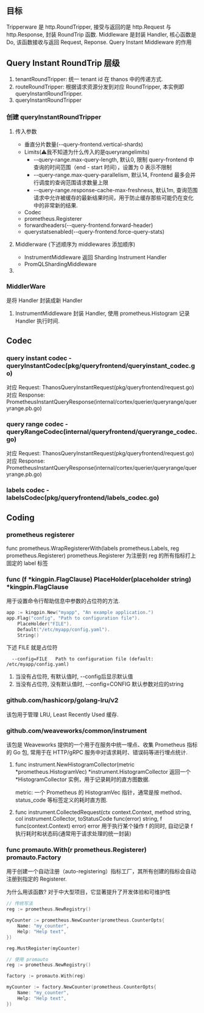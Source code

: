## 目标
Tripperware 是 http.RoundTripper, 接受与返回的是 http.Request 与 http.Response, 封装 RoundTrip 函数.
Middleware 是封装 Handler, 核心函数是 Do, 该函数接收与返回 Request, Reponse.
Query Instant Middleware 的作用

## Query Instant RoundTrip 层级
1. tenantRoundTripper: 统一 tenant id 在 thanos 中的传递方式.
2. routeRoundTripper: 根据请求资源分发到对应 RoundTripper, 本实例即 queryInstantRoundTripper.
3. queryInstantRoundTripper


### 创建 queryInstantRoundTripper
1. 传入参数
   - 垂直分片数量(--query-frontend.vertical-shards)
   - Limits(⚠️我不知道为什么传入的是queryrangelimits)
     - --query-range.max-query-length, 默认0, 限制 query-frontend 中查询的时间范围（end - start 时间），设置为 0 表示不限制
     - --query-range.max-query-parallelism, 默认14, Frontend 最多会并行调度的查询范围请求数量上限
     - --query-range.response-cache-max-freshness, 默认1m, 查询范围请求中允许被缓存的最新结果时间，用于防止缓存那些可能仍在变化中的非常新的结果.
   - Codec
   - prometheus.Registerer
   - forwardheaders(--query-frontend.forward-header)
   - querystatsenabled(--query-frontend.force-query-stats)

2. Middlerware (下述顺序为 middlewares 添加顺序)
   - InstrumentMiddleware 返回 Sharding Instrument Handler
   - PromQLShardingMiddleware
3. 

### MiddlerWare
是将 Handler 封装成新 Handler
1. InstrumentMiddleware 封装 Handler, 使用 prometheus.Histogram 记录 Handler 执行时间.

## Codec
### query instant codec - queryInstantCodec(pkg/queryfrontend/queryinstant_codec.go)
对应 Request: ThanosQueryInstantRequest(pkg/queryfrontend/request.go)
对应 Response: PrometheusInstantQueryResponse(internal/cortex/querier/queryrange/queryrange.pb.go)

### query range codec - queryRangeCodec(internal/queryfrontend/queryrange_codec.go)
对应 Request: ThanosQueryInstantRequest(pkg/queryfrontend/request.go)
对应 Response: PrometheusInstantQueryResponse(internal/cortex/querier/queryrange/queryrange.pb.go)

### labels codec - labelsCodec(pkg/queryfrontend/labels_codec.go)


## Coding
### prometheus registerer
func prometheus.WrapRegistererWith(labels prometheus.Labels, reg prometheus.Registerer) prometheus.Registerer
为注册到 reg 的所有指标打上固定的 label 标签

### func (f *kingpin.FlagClause) PlaceHolder(placeholder string) *kingpin.FlagClause
用于设置命令行帮助信息中参数的占位符的方法.
```go
app := kingpin.New("myapp", "An example application.")
app.Flag("config", "Path to configuration file").
    PlaceHolder("FILE").
    Default("/etc/myapp/config.yaml").
    String()
```

下述 FILE 就是占位符
```arduion
  --config=FILE   Path to configuration file (default: /etc/myapp/config.yaml)
```

1. 当没有占位符, 有默认值时, --config后显示默认值
2. 当没有占位符, 没有默认值时, --config=CONFIG 默认参数对应的string


### github.com/hashicorp/golang-lru/v2
该包用于管理 LRU, Least Recently Used 缓存.

### github.com/weaveworks/common/instrument
该包是 Weaveworks 提供的一个用于在服务中统一埋点、收集 Prometheus 指标的 Go 包, 常用于在 HTTP/gRPC 服务中对请求耗时、错误码等进行埋点统计.

1. func instrument.NewHistogramCollector(metric *prometheus.HistogramVec) *instrument.HistogramCollector
   返回一个 *HistogramCollector 实例，用于记录耗时的直方图数据.

   metric: 一个 Prometheus 的 HistogramVec 指针，通常是按 method、status_code 等标签定义的耗时直方图.


2. func instrument.CollectedRequest(ctx context.Context, method string, col instrument.Collector, toStatusCode func(error) string, f func(context.Context) error) error
   用于执行某个操作 f 的同时, 自动记录 f 执行耗时和状态码(通常用于请求处理的统一封装)


### func promauto.With(r prometheus.Registerer) promauto.Factory
用于创建一个自动注册（auto-registering）指标工厂，其所有创建的指标会自动注册到指定的 Registerer.

为什么用该函数?
对于中大型项目，它显著提升了开发体验和可维护性
```go
// 传统写法
reg := prometheus.NewRegistry()

myCounter := prometheus.NewCounter(prometheus.CounterOpts{
    Name: "my_counter",
    Help: "Help text",
})

reg.MustRegister(myCounter)
```

```go
// 使用 promauto
reg := prometheus.NewRegistry()

factory := promauto.With(reg)

myCounter := factory.NewCounter(prometheus.CounterOpts{
    Name: "my_counter",
    Help: "Help text",
})
```
